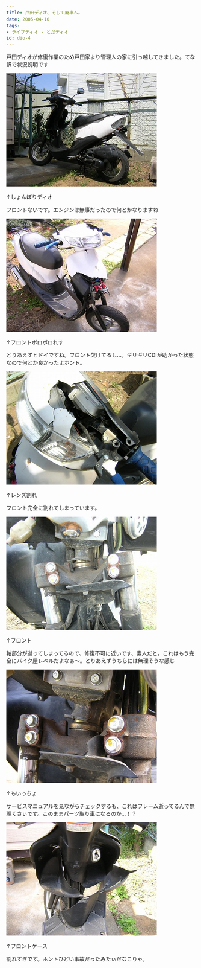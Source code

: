 ```yaml
---
title: 戸田ディオ、そして廃車へ。
date: 2005-04-10
tags:
- ライブディオ - とだディオ
id: dio-4
---
```



<p class="sentence spacing10">戸田ディオが修復作業のため戸田家より管理人の家に引っ越してきました。てな訳で状況説明です</p>
<div class="center spacing"><img src="/photo/diary/2005.04.10_todadio1.jpg" alt=""></div>
<p class="sentence">↑しょんぼりディオ</p>
<p class="sentence spacing10">フロントないです。エンジンは無事だったので何とかなりますね</p>
<div class="center spacing"><img src="/photo/diary/2005.04.10_todadio2.jpg" alt=""></div>
<p class="sentence">↑フロントボロボロれす</p>
<p class="sentence spacing10">とりあえずヒドイですね。フロント欠けてるし...。ギリギリCDIが助かった状態なので何とか良かったよホント。</p>
<div class="center spacing"><img src="/photo/diary/2005.04.10_todadio3.jpg" alt=""></div>
<p class="sentence">↑レンズ割れ</p>
<p class="sentence spacing10">フロント完全に割れてしまっています。</p>
<div class="center spacing"><img src="/photo/diary/2005.04.10_todadio4.jpg" alt=""></div>
<p class="sentence">↑フロント</p>
<p class="sentence spacing10">軸部分が逝ってしまってるので、修復不可に近いです、素人だと。これはもう完全にバイク屋レベルだよなぁ～。とりあえずうちらには無理そうな感じ</p>
<div class="center spacing"><img src="/photo/diary/2005.04.10_todadio5.jpg" alt=""></div>
<p class="sentence">↑もいっちょ</p>
<p class="sentence spacing10">サービスマニュアルを見ながらチェックするも、これはフレーム逝ってるんで無理くさぃです。このままパーツ取り車になるのか...！？</p>
<div class="center spacing"><img src="/photo/diary/2005.04.10_todadio6.jpg" alt=""></div>
<p class="sentence">↑フロントケース</p>
<p class="sentence spacing10">割れすぎです。ホントひどい事故だったみたぃだなこりゃ。</p>
